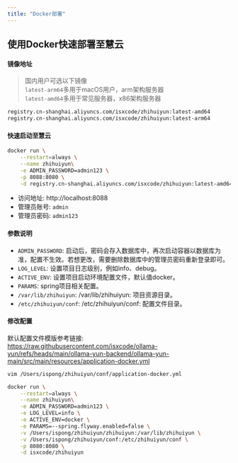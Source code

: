 ```yaml
---
title: "Docker部署"
---
```


## 使用Docker快速部署至慧云

#### 镜像地址

> 国内用户可选以下镜像  
> `latest-arm64`多用于macOS用户，arm架构服务器    
> `latest-amd64`多用于常见服务器，x86架构服务器 

```bash
registry.cn-shanghai.aliyuncs.com/isxcode/zhihuiyun:latest-amd64 
registry.cn-shanghai.aliyuncs.com/isxcode/zhihuiyun:latest-arm64
```

#### 快速启动至慧云

```bash
docker run \
    --restart=always \
    --name zhihuiyun\
    -e ADMIN_PASSWORD=admin123 \
    -p 8088:8080 \
    -d registry.cn-shanghai.aliyuncs.com/isxcode/zhihuiyun:latest-amd64
```

- 访问地址: http://localhost:8088 
- 管理员账号: `admin` 
- 管理员密码: `admin123`

#### 参数说明

- `ADMIN_PASSWORD`: 启动后，密码会存入数据库中，再次启动容器以数据库为准，配置不生效。若想更改，需要删除数据库中的管理员密码重新登录即可。
- `LOG_LEVEL`: 设置项目日志级别，例如info、debug。
- `ACTIVE_ENV`: 设置项目启动环境配置文件，默认值docker。
- `PARAMS`: spring项目相关配置。
- `/var/lib/zhihuiyun`: /var/lib/zhihuiyun: 项目资源目录。
- `/etc/zhihuiyun/conf`: /etc/zhihuiyun/conf: 配置文件目录。

#### 修改配置

默认配置文件模版参考链接:   
https://raw.githubusercontent.com/isxcode/ollama-yun/refs/heads/main/ollama-yun-backend/ollama-yun-main/src/main/resources/application-docker.yml

```bash
vim /Users/ispong/zhihuiyun/conf/application-docker.yml
```

```bash
docker run \
    --restart=always \
    --name zhihuiyun\
    -e ADMIN_PASSWORD=admin123 \
    -e LOG_LEVEL=info \
    -e ACTIVE_ENV=docker \
    -e PARAMS=--spring.flyway.enabled=false \
    -v /Users/ispong/zhihuiyun/zhihuiyun:/var/lib/zhihuiyun \
    -v /Users/ispong/zhihuiyun/conf:/etc/zhihuiyun/conf \
    -p 8080:8080 \
    -d isxcode/zhihuiyun
```